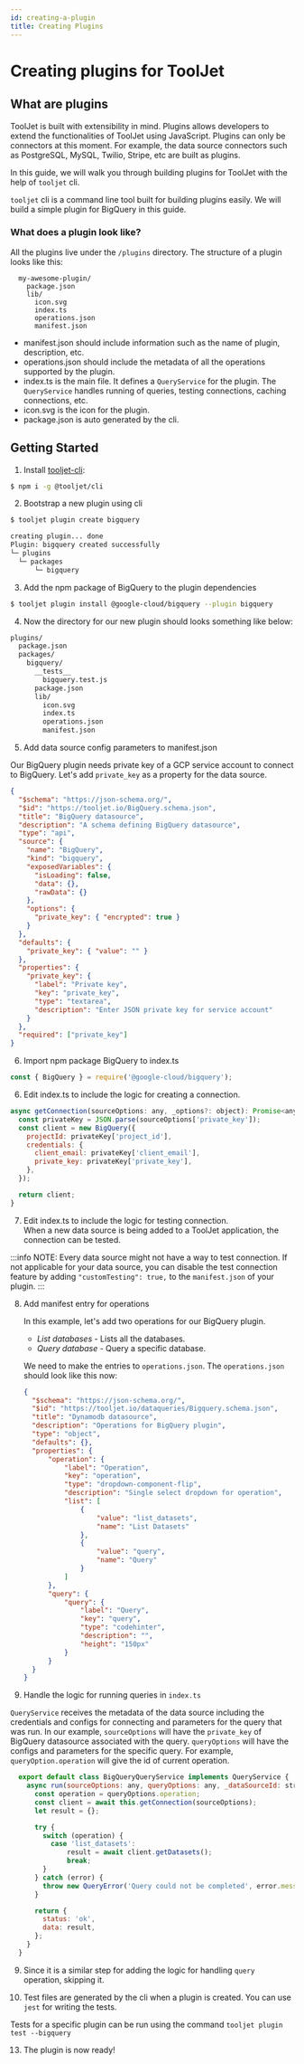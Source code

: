 ```yaml
---
id: creating-a-plugin
title: Creating Plugins
---
```


# Creating plugins for ToolJet 

## What are plugins

ToolJet is built with extensibility in mind. Plugins allows developers to extend the functionalities of ToolJet using JavaScript. Plugins can only be connectors at this moment. For example, the data source connectors such as PostgreSQL, MySQL, Twilio, Stripe, etc are built as plugins. 

In this guide, we will walk you through building plugins for ToolJet with the help of `tooljet` cli.

`tooljet` cli is a command line tool built for building plugins easily. We will build a simple plugin for BigQuery in this guide. 

### What does a plugin look like?

All the plugins live under the `/plugins` directory. The structure of a plugin looks like this:

```
  my-awesome-plugin/
    package.json
    lib/
      icon.svg
      index.ts
      operations.json
      manifest.json
```

- manifest.json should include information such as the name of plugin, description, etc. 
- operations.json should include the metadata of all the operations supported by the plugin.
- index.ts is the main file. It defines a `QueryService` for the plugin. The `QueryService` handles running of queries, testing connections, caching connections, etc.
- icon.svg is the icon for the plugin.
- package.json is auto generated by the cli. 

## Getting Started

1. Install [tooljet-cli](https://www.npmjs.com/package/@tooljet/cli):
  ```bash
  $ npm i -g @tooljet/cli
  ```

2. Bootstrap a new plugin using cli
  ```bash
  $ tooljet plugin create bigquery
  ```

  ```bash
  creating plugin... done
  Plugin: bigquery created successfully
  └─ plugins
    └─ packages
        └─ bigquery
  ```

3. Add the npm package of BigQuery to the plugin dependencies
  ```bash
  $ tooljet plugin install @google-cloud/bigquery --plugin bigquery
  ```

4. Now the directory for our new plugin should looks something like below: 

  ```bash
  plugins/
    package.json
    packages/
      bigquery/
        __tests__
          bigquery.test.js
        package.json
        lib/
          icon.svg
          index.ts
          operations.json
          manifest.json
  ```

5. Add data source config parameters to manifest.json

  Our BigQuery plugin needs private key of a GCP service account to connect to BigQuery. Let's add `private_key` as a property for the data source. 

  ```json
  {
    "$schema": "https://json-schema.org/",
    "$id": "https://tooljet.io/BigQuery.schema.json",
    "title": "BigQuery datasource",
    "description": "A schema defining BigQuery datasource",
    "type": "api",
    "source": {
      "name": "BigQuery",
      "kind": "bigquery",
      "exposedVariables": {
        "isLoading": false,
        "data": {},
        "rawData": {}
      },
      "options": {
        "private_key": { "encrypted": true }
      }
    },
    "defaults": {
      "private_key": { "value": "" }
    },
    "properties": {
      "private_key": {
        "label": "Private key",
        "key": "private_key",
        "type": "textarea",
        "description": "Enter JSON private key for service account"
      }
    },
    "required": ["private_key"]
  }

  ```

6. Import npm package BigQuery to index.ts
  ```javascript
  const { BigQuery } = require('@google-cloud/bigquery');
  ```

6. Edit index.ts to include the logic for creating a connection.    
  ```javascript
  async getConnection(sourceOptions: any, _options?: object): Promise<any> {
    const privateKey = JSON.parse(sourceOptions['private_key']);
    const client = new BigQuery({
      projectId: privateKey['project_id'],
      credentials: {
        client_email: privateKey['client_email'],
        private_key: privateKey['private_key'],
      },
    });

    return client;
  }
  ```

7. Edit index.ts to include the logic for testing connection.    
  When a new data source is being added to a ToolJet application, the connection can be tested. 

  :::info
  NOTE: Every data source might not have a way to test connection. If not applicable for your data source, you can disable the test connection feature by adding `"customTesting": true,` to the `manifest.json` of your plugin.
  :::

8. Add manifest entry for operations   

    In this example, let's add two operations for our BigQuery plugin.   
    - *List databases* - Lists all the databases.
    - *Query database*   - Query a specific database.

    We need to make the entries to `operations.json`. The `operations.json` should look like this now:
    ```json
    {
      "$schema": "https://json-schema.org/",
      "$id": "https://tooljet.io/dataqueries/Bigquery.schema.json",
      "title": "Dynamodb datasource",
      "description": "Operations for BigQuery plugin",
      "type": "object",
      "defaults": {},
      "properties": {
          "operation": {
              "label": "Operation",
              "key": "operation",
              "type": "dropdown-component-flip",
              "description": "Single select dropdown for operation",
              "list": [
                  {
                      "value": "list_datasets",
                      "name": "List Datasets"
                  },
                  {
                      "value": "query",
                      "name": "Query"
                  }
              ]
          },
          "query": {
              "query": {
                  "label": "Query",
                  "key": "query",
                  "type": "codehinter",
                  "description": "",
                  "height": "150px"
              }
          }
      }
    }

    ```

8. Handle the logic for running queries in `index.ts`   

  `QueryService` receives the metadata of the data source including the credentials and configs for connecting and parameters for the query that was run. In our example, `sourceOptions` will have the `private_key` of BigQuery datasource associated with the query. `queryOptions` will have the configs and parameters for the specific query. For example, `queryOption.operation` will give the id of current operation. 
  
  ```javascript
    export default class BigQueryQueryService implements QueryService {
      async run(sourceOptions: any, queryOptions: any, _dataSourceId: string): Promise<QueryResult> {
        const operation = queryOptions.operation;
        const client = await this.getConnection(sourceOptions);
        let result = {};

        try {
          switch (operation) {
            case 'list_datasets':
                result = await client.getDatasets();
                break;
          }
        } catch (error) {
          throw new QueryError('Query could not be completed', error.message, {});
        }

        return {
          status: 'ok',
          data: result,
        };
      }
    }
  ```

9. Since it is a similar step for adding the logic for handling `query` operation, skipping it. 

10. Test files are generated by the cli when a plugin is created. You can use `jest` for writing the tests.

Tests for a specific plugin can be run using the command `tooljet plugin test --bigquery`

13. The plugin is now ready! 
